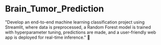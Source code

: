 # Brain_Tumor_Prediction
"Develop an end-to-end machine learning classification project using Streamlit, where data is preprocessed, a Random Forest model is trained with hyperparameter tuning, predictions are made, and a user-friendly web app is deployed for real-time inference." 🚀
